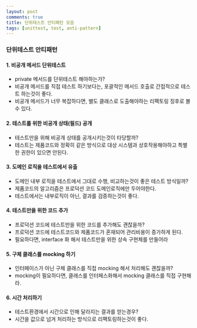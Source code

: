 ```yaml
---
layout: post
comments: true
title: 단위테스트 안티패턴 모음
tags: [unittest, test, anti-pattern]
---
```


### 단위테스트 안티패턴

#### 1. 비공개 메서드 단위테스트

- private 메서드를 단위테스트 해야하는가?
- 비공개 메서드를 직접 테스트 하기보다는, 포괄적인 메서드 호출로 간접적으로 테스트 하는것이 좋다.
- 비공개 메서드가 너무 복잡하다면, 별도 클래스로 도출해야하는 리팩토링 징후로 볼 수 있다.

#### 2. 테스트를 위한 비공개 상태(필드) 공개

- 테스트만을 위해 비공개 상태를 공개시키는것이 타당할까?
- 테스트는 제품코드와 정확히 같은 방식으로 대상 시스템과 상호작용해야하고 특별한 권한이 있으면 안된다.

#### 3. 도메인 로직을 테스트에서 유출

- 도메인 내부 로직을 테스트에서 그대로 수행, 비교하는것이 좋은 테스트 방식일까?
- 제품코드의 알고리즘은 프로덕션 코드 도메인로직에만 두어야한다.
- 테스트에서는 내부로직이 아닌, 결과를 검증하는것이 좋다.

#### 4. 테스트만을 위한 코드 추가 

- 프로덕션 코드에 테스트만을 위한 코드를 추가해도 괜찮을까?
- 프로덕션 코드에 테스트코드와 제품코드가 혼재되어 관리비용이 증가하게 된다.
- 필요하다면, interface 화 해서 테스트만을 위한 상속 구현체를 만들어라

#### 5. 구체 클래스를 mocking 하기

- 인터페이스가 아닌 구체 클래스를 직접 mocking 해서 처리해도 괜찮을까?
- mocking이 필요하다면, 클래스를 인터페스화해서 mocking 클래스를 직접 구현해라.

#### 6. 시간 처리하기

- 테스트환경에서 시간으로 인해 달라지는 결과를 얻는경우?
- 시간을 값으로 넘겨 처리하는 방식으로 리팩토링하는것이 좋다.
